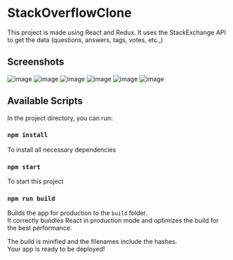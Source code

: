 # StackOverflowClone
This project is made using React and Redux. It uses the StackExchange API to get the data (questions, answers, tags, votes, etc.,)

## Screenshots
![image](https://user-images.githubusercontent.com/20417069/154744648-ce35dff9-69d7-4253-87c0-c729a248f18b.png)
![image](https://user-images.githubusercontent.com/20417069/154744690-bc0bc4cf-62f3-44ca-b812-06873f6fb9f8.png)
![image](https://user-images.githubusercontent.com/20417069/154744744-b066c94f-01e7-4fbd-89b0-1c997aab512e.png)
![image](https://user-images.githubusercontent.com/20417069/154744809-1b5e6596-c70e-4258-9955-fc0ec53fbba7.png)
![image](https://user-images.githubusercontent.com/20417069/154744925-364e9623-269e-4971-9bf7-889631cca0bc.png)
![image](https://user-images.githubusercontent.com/20417069/154744973-62cda5d2-9679-4f4f-ac2d-001e2dc1c484.png)

 
## Available Scripts

In the project directory, you can run:

### `npm install`

To install all necessary dependencies

### `npm start`

To start this project

### `npm run build`

Builds the app for production to the `build` folder.<br />
It correctly bundles React in production mode and optimizes the build for the best performance.

The build is minified and the filenames include the hashes.<br />
Your app is ready to be deployed!
